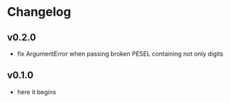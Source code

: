# Changelog

## v0.2.0

 * fix ArgumentError when passing broken PESEL containing not only digits

## v0.1.0

 * here it begins
